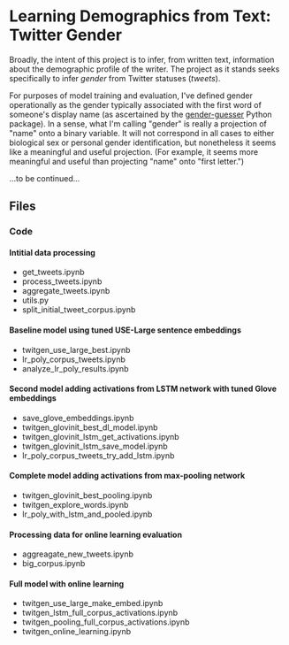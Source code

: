 # Learning Demographics from Text: Twitter Gender

Broadly, the intent of this project is to infer, from written text, information about the demographic profile of the writer.  The project as it stands seeks specifically to infer _gender_ from Twitter statuses (_tweets_).  

For purposes of model training and evaluation, I've defined gender operationally as the gender typically associated with the first word of someone's display name (as ascertained by the [gender-guesser](https://pypi.org/project/gender-guesser/) Python package).  In a sense, what I'm calling "gender" is really a projection of "name" onto a binary variable.  It will not correspond in all cases to either biological sex or personal gender identification, but nonetheless it seems like a meaningful and useful projection.  (For example, it seems more meaningful and useful than projecting "name" onto "first letter.")

...to be continued...

## Files

### Code

#### Intitial data processing
- get_tweets.ipynb
- process_tweets.ipynb
- aggregate_tweets.ipynb
- utils.py
- split_initial_tweet_corpus.ipynb

#### Baseline model using tuned USE-Large sentence embeddings
- twitgen_use_large_best.ipynb
- lr_poly_corpus_tweets.ipynb
- analyze_lr_poly_results.ipynb

#### Second model adding activations from LSTM network with tuned Glove embeddings
- save_glove_embeddings.ipynb
- twitgen_glovinit_best_dl_model.ipynb
- twitgen_glovinit_lstm_get_activations.ipynb
- twitgen_glovinit_lstm_save_model.ipynb
- lr_poly_corpus_tweets_try_add_lstm.ipynb

#### Complete model adding activations from max-pooling network
- twitgen_glovinit_best_pooling.ipynb
- twitgen_explore_words.ipynb
- lr_poly_with_lstm_and_pooled.ipynb

#### Processing data for online learning evaluation
- aggreagate_new_tweets.ipynb
- big_corpus.ipynb

#### Full model with online learning
- twitgen_use_large_make_embed.ipynb
- twitgen_lstm_full_corpus_activations.ipynb
- twitgen_pooling_full_corpus_activations.ipynb
- twitgen_online_learning.ipynb
